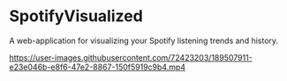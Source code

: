 # SpotifyVisualized
A web-application for visualizing your Spotify listening trends and history.

https://user-images.githubusercontent.com/72423203/189507911-e23e046b-e8f6-47e2-8867-150f5919c9b4.mp4

